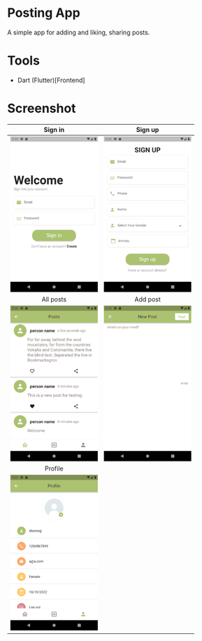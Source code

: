 # Posting App

A simple app for adding and liking, sharing posts.

# Tools
- Dart (Flutter)[Frontend]

# Screenshot
Sign in                |      Sign up
:-------------------------:|:-------------------------:
<img src="https://github.com/shoroogalsubhi/brmjha-projects-screenshots/blob/main/Posting%20App/screenshots/sign%20in.png" width="200"> | <img src="https://github.com/shoroogalsubhi/brmjha-projects-screenshots/blob/main/Posting%20App/screenshots/sign%20up.png" width="200">
All posts                |      Add post
<img src="https://github.com/shoroogalsubhi/brmjha-projects-screenshots/blob/main/Posting%20App/screenshots/all%20posts.png" width="200"> | <img src="https://github.com/shoroogalsubhi/brmjha-projects-screenshots/blob/main/Posting%20App/screenshots/add%20post.png" width="200">
Profile                |
<img src="https://github.com/shoroogalsubhi/brmjha-projects-screenshots/blob/main/Posting%20App/screenshots/profile.png" width="200"> |


